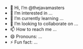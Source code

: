 - 👋 Hi, I’m @thejavamasters
- 👀 I’m interested in ...
- 🌱 I’m currently learning ...
- 💞️ I’m looking to collaborate on ...
- 📫 How to reach me ...
- 😄 Pronouns: ...
- ⚡ Fun fact: ...

<!---
thejavamasters/thejavamasters is a ✨ special ✨ repository because its `README.md` (this file) appears on your GitHub profile.
You can click the Preview link to take a look at your changes.
--->
